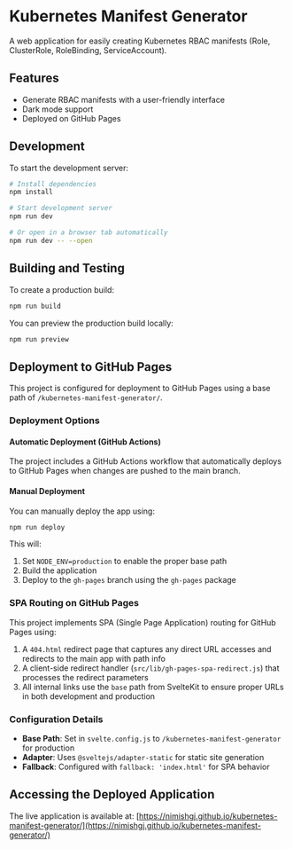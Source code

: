 # Kubernetes Manifest Generator

A web application for easily creating Kubernetes RBAC manifests (Role, ClusterRole, RoleBinding, ServiceAccount).

## Features

- Generate RBAC manifests with a user-friendly interface
- Dark mode support
- Deployed on GitHub Pages

## Development

To start the development server:

```bash
# Install dependencies
npm install

# Start development server
npm run dev

# Or open in a browser tab automatically
npm run dev -- --open
```

## Building and Testing

To create a production build:

```bash
npm run build
```

You can preview the production build locally:

```bash
npm run preview
```

## Deployment to GitHub Pages

This project is configured for deployment to GitHub Pages using a base path of `/kubernetes-manifest-generator/`.

### Deployment Options

#### Automatic Deployment (GitHub Actions)

The project includes a GitHub Actions workflow that automatically deploys to GitHub Pages when changes are pushed to the main branch.

#### Manual Deployment

You can manually deploy the app using:

```bash
npm run deploy
```

This will:
1. Set `NODE_ENV=production` to enable the proper base path
2. Build the application
3. Deploy to the `gh-pages` branch using the `gh-pages` package

### SPA Routing on GitHub Pages

This project implements SPA (Single Page Application) routing for GitHub Pages using:

1. A `404.html` redirect page that captures any direct URL accesses and redirects to the main app with path info
2. A client-side redirect handler (`src/lib/gh-pages-spa-redirect.js`) that processes the redirect parameters
3. All internal links use the `base` path from SvelteKit to ensure proper URLs in both development and production

### Configuration Details

- **Base Path**: Set in `svelte.config.js` to `/kubernetes-manifest-generator` for production
- **Adapter**: Uses `@sveltejs/adapter-static` for static site generation
- **Fallback**: Configured with `fallback: 'index.html'` for SPA behavior

## Accessing the Deployed Application

The live application is available at: [https://nimishgj.github.io/kubernetes-manifest-generator/](https://nimishgj.github.io/kubernetes-manifest-generator/)
